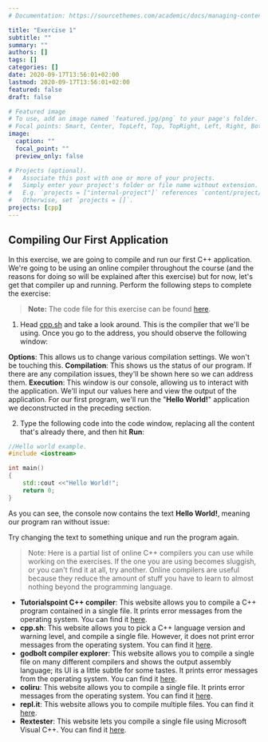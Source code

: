 ```yaml
---
# Documentation: https://sourcethemes.com/academic/docs/managing-content/

title: "Exercise 1"
subtitle: ""
summary: ""
authors: []
tags: []
categories: []
date: 2020-09-17T13:56:01+02:00
lastmod: 2020-09-17T13:56:01+02:00
featured: false
draft: false

# Featured image
# To use, add an image named `featured.jpg/png` to your page's folder.
# Focal points: Smart, Center, TopLeft, Top, TopRight, Left, Right, BottomLeft, Bottom, BottomRight.
image:
  caption: ""
  focal_point: ""
  preview_only: false

# Projects (optional).
#   Associate this post with one or more of your projects.
#   Simply enter your project's folder or file name without extension.
#   E.g. `projects = ["internal-project"]` references `content/project/deep-learning/index.md`.
#   Otherwise, set `projects = []`.
projects: [cpp]
---
```


## Compiling Our First Application

In this exercise, we are going to compile and run our first C++ application. We're going to be using an online compiler throughout the course (and the reasons for doing so will be explained after this exercise) but for now, let's get that compiler up and running. Perform the following steps to complete the exercise:

> **Note:** The code file for this exercise can be found [here]([Link](https://github.com/PacktWorkshops/The-Cpp-Workshop/blob/master/Chapter01/Exercise01/Exercise01.cpp)).

1. Head [cpp.sh](http://cpp.sh/) and take a look around. This is the compiler that we'll be using. Once you go to the address, you should observe the following window:

**Options**: This allows us to change various compilation settings. We won't be touching this.
**Compilation**: This shows us the status of our program. If there are any compilation issues, they'll be shown here so we can address them.
**Execution**: This window is our console, allowing us to interact with the application. We'll input our values here and view the output of the application.
For our first program, we'll run the "**Hello World!**" application we deconstructed in the preceding section.

2. Type the following code into the code window, replacing all the content that's already there, and then hit **Run**:

```c++
//Hello world example.
#include <iostream>

int main()
{
    std::cout <<"Hello World!";
    return 0;
}
```

As you can see, the console now contains the text **Hello World!**, meaning our program ran without issue:

Try changing the text to something unique and run the program again.

> Note: Here is a partial list of online C++ compilers you can use while working on the exercises. If the one you are using becomes sluggish, or you can't find it at all, try another. Online compilers are useful because they reduce the amount of stuff you have to learn to almost nothing beyond the programming language.

- **Tutorialspoint C++ compiler**: This website allows you to compile a C++ program contained in a single file. It prints error messages from the operating system. You can find it [here](https://www.tutorialspoint.com/compile_cpp_online.php).
- **cpp.sh**: This website allows you to pick a C++ language version and warning level, and compile a single file. However, it does not print error messages from the operating system. You can find it [here](http://cpp.sh/).
- **godbolt compiler explorer**: This website allows you to compile a single file on many different compilers and shows the output assembly language; its UI is a little subtle for some tastes. It prints error messages from the operating system. You can find it [here](https://godbolt.org/).
- **coliru**: This website allows you to compile a single file. It prints error messages from the operating system. You can find it [here](http://coliru.stacked-crooked.com/).
- **repl.it**: This website allows you to compile multiple files. You can find it [here](https://repl.it/languages/cpp).
- **Rextester**: This website lets you compile a single file using Microsoft Visual C++. You can find it [here](https://rextester.com/).